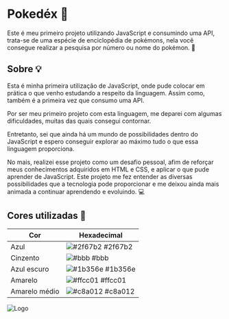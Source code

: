 
# Pokedéx   🐣

Este é meu primeiro projeto utilizando JavaScript e consumindo uma API, trata-se de uma espécie de enciclopédia de pokémons, nela você consegue realizar a pesquisa por número ou nome do pokémon. 🐝






## Sobre  💡

Esta é minha primeira utilização de JavaScript, onde pude colocar em prática o que venho estudando a respeito da linguagem. Assim como, também é a primeira vez que 
consumo uma API. 

Por ser meu primeiro projeto com esta linguagem, me deparei com algumas dificuldades, muitas das quais consegui contornar. 

Entretanto, sei que ainda há um mundo de possibilidades dentro do JavaScript e espero conseguir explorar ao máximo tudo
o que essa linguagem proporciona.

No mais, realizei esse projeto como um desafio pessoal, afim de reforçar meus conhecimentos adquiridos em HTML e CSS, e aplicar
o que pude aprender de JavaScript. Este projeto me fez entender as diversas possibilidades que a tecnologia pode proporcionar e me deixou ainda mais
animada a continuar aprendendo e evoluindo. 💻



## Cores utilizadas  🌈


| Cor               | Hexadecimal                                                |
| ----------------- | ---------------------------------------------------------------- |
| Azul              | ![#2f67b2](https://via.placeholder.com/10/2f67b2?text=+) #2f67b2 |
| Cinzento          | ![#bbb](https://via.placeholder.com/10/bbb?text=+)         #bbb  |
| Azul escuro       | ![#1b356e](https://via.placeholder.com/10/1b356e?text=+) #1b356e |
| Amarelo           | ![#ffcc01](https://via.placeholder.com/10/ffcc01?text=+) #ffcc01 |
| Amarelo médio     | ![#c8a012](https://via.placeholder.com/10/c8a012?text=+) #c8a012 |


![Logo](https://i.ibb.co/jJvcfBh/logo.png) 


